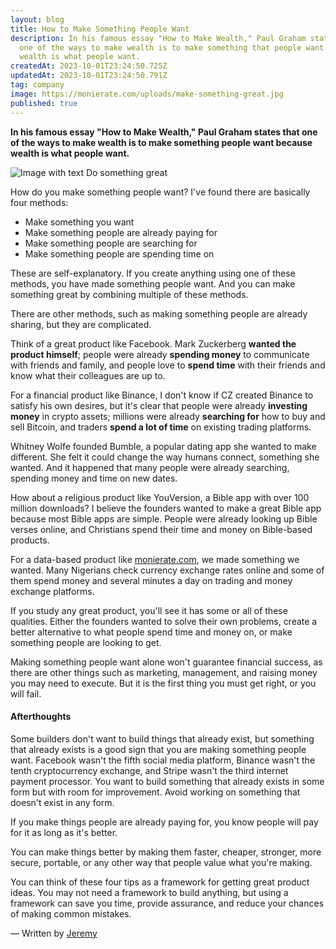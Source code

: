 ```yaml
---
layout: blog
title: How to Make Something People Want
description: In his famous essay "How to Make Wealth," Paul Graham states that
  one of the ways to make wealth is to make something that people want because
  wealth is what people want.
createdAt: 2023-10-01T23:24:50.725Z
updatedAt: 2023-10-01T23:24:50.791Z
tag: company
image: https://monierate.com/uploads/make-something-great.jpg
published: true
---
```


**In his famous essay "How to Make Wealth," Paul Graham states that one of the ways to make wealth is to make something people want because wealth is what people want.**

![Image with text Do something great](https://monierate.com/uploads/make-something-great.jpg)

How do you make something people want? I've found there are basically four methods:

-   Make something you want
-   Make something people are already paying for
-   Make something people are searching for
-   Make something people are spending time on

These are self-explanatory. If you create anything using one of these methods, you have made something people want. And you can make something great by combining multiple of these methods.

There are other methods, such as making something people are already sharing, but they are complicated.

Think of a great product like Facebook. Mark Zuckerberg **wanted the product himself**; people were already **spending money** to communicate with friends and family, and people love to **spend time** with their friends and know what their colleagues are up to.

For a financial product like Binance, I don't know if CZ created Binance to satisfy his own desires, but it's clear that people were already **investing money** in crypto assets; millions were already **searching for** how to buy and sell Bitcoin, and traders **spend a lot of time** on existing trading platforms.

Whitney Wolfe founded Bumble, a popular dating app she wanted to make different. She felt it could change the way humans connect, something she wanted. And it happened that many people were already searching, spending money and time on new dates.

How about a religious product like YouVersion, a Bible app with over 100 million downloads? I believe the founders wanted to make a great Bible app because most Bible apps are simple. People were already looking up Bible verses online, and Christians spend their time and money on Bible-based products.

For a data-based product like [monierate.com](https://monierate.com), we made something we wanted. Many Nigerians check currency exchange rates online and some of them spend money and several minutes a day on trading and money exchange platforms.  

If you study any great product, you'll see it has some or all of these qualities. Either the founders wanted to solve their own problems, create a better alternative to what people spend time and money on, or make something people are looking to get.

Making something people want alone won't guarantee financial success, as there are other things such as marketing, management, and raising money you may need to execute. But it is the first thing you must get right, or you will fail.

#### Afterthoughts

Some builders don't want to build things that already exist, but something that already exists is a good sign that you are making something people want. Facebook wasn't the fifth social media platform, Binance wasn't the tenth cryptocurrency exchange, and Stripe wasn't the third internet payment processor. You want to build something that already exists in some form but with room for improvement. Avoid working on something that doesn't exist in any form.

If you make things people are already paying for, you know people will pay for it as long as it's better.

You can make things better by making them faster, cheaper, stronger, more secure, portable, or any other way that people value what you're making.

You can think of these four tips as a framework for getting great product ideas. You may not need a framework to build anything, but using a framework can save you time, provide assurance, and reduce your chances of making common mistakes.

— Written by [Jeremy](https://twitter.com/jeremyikwuje)